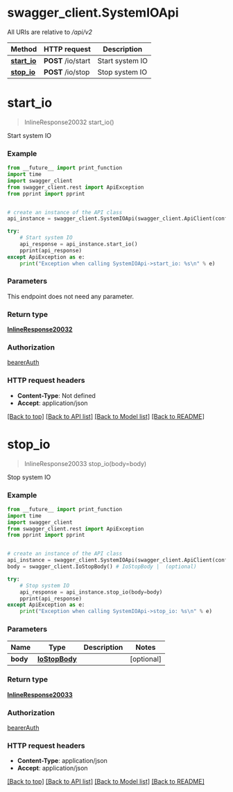 # swagger_client.SystemIOApi

All URIs are relative to */api/v2*

Method | HTTP request | Description
------------- | ------------- | -------------
[**start_io**](SystemIOApi.md#start_io) | **POST** /io/start | Start system IO
[**stop_io**](SystemIOApi.md#stop_io) | **POST** /io/stop | Stop system IO

# **start_io**
> InlineResponse20032 start_io()

Start system IO

### Example
```python
from __future__ import print_function
import time
import swagger_client
from swagger_client.rest import ApiException
from pprint import pprint


# create an instance of the API class
api_instance = swagger_client.SystemIOApi(swagger_client.ApiClient(configuration))

try:
    # Start system IO
    api_response = api_instance.start_io()
    pprint(api_response)
except ApiException as e:
    print("Exception when calling SystemIOApi->start_io: %s\n" % e)
```

### Parameters
This endpoint does not need any parameter.

### Return type

[**InlineResponse20032**](InlineResponse20032.md)

### Authorization

[bearerAuth](../README.md#bearerAuth)

### HTTP request headers

 - **Content-Type**: Not defined
 - **Accept**: application/json

[[Back to top]](#) [[Back to API list]](../README.md#documentation-for-api-endpoints) [[Back to Model list]](../README.md#documentation-for-models) [[Back to README]](../README.md)

# **stop_io**
> InlineResponse20033 stop_io(body=body)

Stop system IO

### Example
```python
from __future__ import print_function
import time
import swagger_client
from swagger_client.rest import ApiException
from pprint import pprint


# create an instance of the API class
api_instance = swagger_client.SystemIOApi(swagger_client.ApiClient(configuration))
body = swagger_client.IoStopBody() # IoStopBody |  (optional)

try:
    # Stop system IO
    api_response = api_instance.stop_io(body=body)
    pprint(api_response)
except ApiException as e:
    print("Exception when calling SystemIOApi->stop_io: %s\n" % e)
```

### Parameters

Name | Type | Description  | Notes
------------- | ------------- | ------------- | -------------
 **body** | [**IoStopBody**](IoStopBody.md)|  | [optional] 

### Return type

[**InlineResponse20033**](InlineResponse20033.md)

### Authorization

[bearerAuth](../README.md#bearerAuth)

### HTTP request headers

 - **Content-Type**: application/json
 - **Accept**: application/json

[[Back to top]](#) [[Back to API list]](../README.md#documentation-for-api-endpoints) [[Back to Model list]](../README.md#documentation-for-models) [[Back to README]](../README.md)

